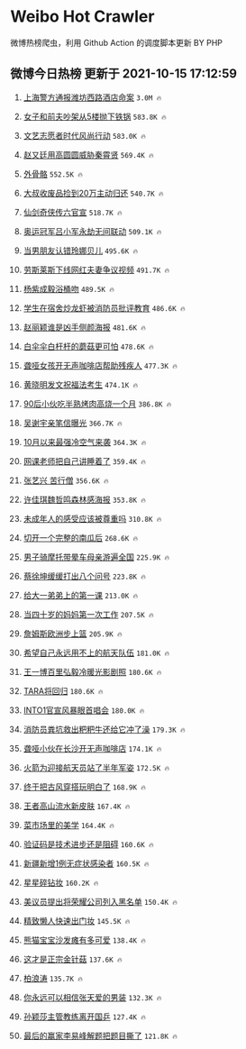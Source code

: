 # Weibo Hot Crawler 



微博热榜爬虫，利用 Github Action 的调度脚本更新 BY PHP 


## 微博今日热榜 更新于 2021-10-15 17:12:59 
1. [上海警方通报潍坊西路酒店命案](https://s.weibo.com/weibo?q=%23%E4%B8%8A%E6%B5%B7%E8%AD%A6%E6%96%B9%E9%80%9A%E6%8A%A5%E6%BD%8D%E5%9D%8A%E8%A5%BF%E8%B7%AF%E9%85%92%E5%BA%97%E5%91%BD%E6%A1%88%23&Refer=top) `3.0M 🔥` 

1. [女子和前夫吵架从5楼抛下铁锅](https://s.weibo.com/weibo?q=%23%E5%A5%B3%E5%AD%90%E5%92%8C%E5%89%8D%E5%A4%AB%E5%90%B5%E6%9E%B6%E4%BB%8E5%E6%A5%BC%E6%8A%9B%E4%B8%8B%E9%93%81%E9%94%85%23&Refer=top) `583.8K 🔥` 

1. [文艺志愿者时代风尚行动](https://s.weibo.com/weibo?q=%23%E6%96%87%E8%89%BA%E5%BF%97%E6%84%BF%E8%80%85%E6%97%B6%E4%BB%A3%E9%A3%8E%E5%B0%9A%E8%A1%8C%E5%8A%A8%23&Refer=top) `583.0K 🔥` 

1. [赵又廷用高圆圆威胁秦霄贤](https://s.weibo.com/weibo?q=%23%E8%B5%B5%E5%8F%88%E5%BB%B7%E7%94%A8%E9%AB%98%E5%9C%86%E5%9C%86%E5%A8%81%E8%83%81%E7%A7%A6%E9%9C%84%E8%B4%A4%23&Refer=top) `569.4K 🔥` 

1. [外骨骼](https://s.weibo.com/weibo?q=%E5%A4%96%E9%AA%A8%E9%AA%BC&Refer=top) `552.5K 🔥` 

1. [大叔收废品捡到20万主动归还](https://s.weibo.com/weibo?q=%23%E5%A4%A7%E5%8F%94%E6%94%B6%E5%BA%9F%E5%93%81%E6%8D%A1%E5%88%B020%E4%B8%87%E4%B8%BB%E5%8A%A8%E5%BD%92%E8%BF%98%23&Refer=top) `540.7K 🔥` 

1. [仙剑奇侠传六官宣](https://s.weibo.com/weibo?q=%23%E4%BB%99%E5%89%91%E5%A5%87%E4%BE%A0%E4%BC%A0%E5%85%AD%E5%AE%98%E5%AE%A3%23&Refer=top) `518.7K 🔥` 

1. [奥运冠军吕小军永劫无间联动](https://s.weibo.com/weibo?q=%23%E5%A5%A5%E8%BF%90%E5%86%A0%E5%86%9B%E5%90%95%E5%B0%8F%E5%86%9B%E6%B0%B8%E5%8A%AB%E6%97%A0%E9%97%B4%E8%81%94%E5%8A%A8%23&Refer=top) `509.1K 🔥` 

1. [当男朋友认错玲娜贝儿](https://s.weibo.com/weibo?q=%23%E5%BD%93%E7%94%B7%E6%9C%8B%E5%8F%8B%E8%AE%A4%E9%94%99%E7%8E%B2%E5%A8%9C%E8%B4%9D%E5%84%BF%23&Refer=top) `495.6K 🔥` 

1. [劳斯莱斯下线网红夫妻争议视频](https://s.weibo.com/weibo?q=%23%E5%8A%B3%E6%96%AF%E8%8E%B1%E6%96%AF%E4%B8%8B%E7%BA%BF%E7%BD%91%E7%BA%A2%E5%A4%AB%E5%A6%BB%E4%BA%89%E8%AE%AE%E8%A7%86%E9%A2%91%23&Refer=top) `491.7K 🔥` 

1. [杨紫成毅浴桶吻](https://s.weibo.com/weibo?q=%23%E6%9D%A8%E7%B4%AB%E6%88%90%E6%AF%85%E6%B5%B4%E6%A1%B6%E5%90%BB%23&Refer=top) `489.5K 🔥` 

1. [学生在宿舍炒龙虾被消防员批评教育](https://s.weibo.com/weibo?q=%23%E5%AD%A6%E7%94%9F%E5%9C%A8%E5%AE%BF%E8%88%8D%E7%82%92%E9%BE%99%E8%99%BE%E8%A2%AB%E6%B6%88%E9%98%B2%E5%91%98%E6%89%B9%E8%AF%84%E6%95%99%E8%82%B2%23&Refer=top) `486.6K 🔥` 

1. [赵丽颖谁是凶手侧颜海报](https://s.weibo.com/weibo?q=%23%E8%B5%B5%E4%B8%BD%E9%A2%96%E8%B0%81%E6%98%AF%E5%87%B6%E6%89%8B%E4%BE%A7%E9%A2%9C%E6%B5%B7%E6%8A%A5%23&Refer=top) `481.6K 🔥` 

1. [白伞伞白杆杆的蘑菇更可怕](https://s.weibo.com/weibo?q=%23%E7%99%BD%E4%BC%9E%E4%BC%9E%E7%99%BD%E6%9D%86%E6%9D%86%E7%9A%84%E8%98%91%E8%8F%87%E6%9B%B4%E5%8F%AF%E6%80%95%23&Refer=top) `478.6K 🔥` 

1. [聋哑女孩开无声咖啡店帮助残疾人](https://s.weibo.com/weibo?q=%23%E8%81%8B%E5%93%91%E5%A5%B3%E5%AD%A9%E5%BC%80%E6%97%A0%E5%A3%B0%E5%92%96%E5%95%A1%E5%BA%97%E5%B8%AE%E5%8A%A9%E6%AE%8B%E7%96%BE%E4%BA%BA%23&Refer=top) `477.3K 🔥` 

1. [黄晓明发文祝福法考生](https://s.weibo.com/weibo?q=%23%E9%BB%84%E6%99%93%E6%98%8E%E5%8F%91%E6%96%87%E7%A5%9D%E7%A6%8F%E6%B3%95%E8%80%83%E7%94%9F%23&Refer=top) `474.1K 🔥` 

1. [90后小伙吃半熟烤肉高烧一个月](https://s.weibo.com/weibo?q=%2390%E5%90%8E%E5%B0%8F%E4%BC%99%E5%90%83%E5%8D%8A%E7%86%9F%E7%83%A4%E8%82%89%E9%AB%98%E7%83%A7%E4%B8%80%E4%B8%AA%E6%9C%88%23&Refer=top) `386.8K 🔥` 

1. [吴谢宇亲笔信曝光](https://s.weibo.com/weibo?q=%23%E5%90%B4%E8%B0%A2%E5%AE%87%E4%BA%B2%E7%AC%94%E4%BF%A1%E6%9B%9D%E5%85%89%23&Refer=top) `366.7K 🔥` 

1. [10月以来最强冷空气来袭](https://s.weibo.com/weibo?q=%2310%E6%9C%88%E4%BB%A5%E6%9D%A5%E6%9C%80%E5%BC%BA%E5%86%B7%E7%A9%BA%E6%B0%94%E6%9D%A5%E8%A2%AD%23&Refer=top) `364.3K 🔥` 

1. [网课老师把自己讲睡着了](https://s.weibo.com/weibo?q=%23%E7%BD%91%E8%AF%BE%E8%80%81%E5%B8%88%E6%8A%8A%E8%87%AA%E5%B7%B1%E8%AE%B2%E7%9D%A1%E7%9D%80%E4%BA%86%23&Refer=top) `359.4K 🔥` 

1. [张艺兴 苦行僧](https://s.weibo.com/weibo?q=%E5%BC%A0%E8%89%BA%E5%85%B4%20%E8%8B%A6%E8%A1%8C%E5%83%A7&Refer=top) `356.6K 🔥` 

1. [许佳琪魏哲鸣森林感海报](https://s.weibo.com/weibo?q=%23%E8%AE%B8%E4%BD%B3%E7%90%AA%E9%AD%8F%E5%93%B2%E9%B8%A3%E6%A3%AE%E6%9E%97%E6%84%9F%E6%B5%B7%E6%8A%A5%23&Refer=top) `353.8K 🔥` 

1. [未成年人的感受应该被尊重吗](https://s.weibo.com/weibo?q=%23%E6%9C%AA%E6%88%90%E5%B9%B4%E4%BA%BA%E7%9A%84%E6%84%9F%E5%8F%97%E5%BA%94%E8%AF%A5%E8%A2%AB%E5%B0%8A%E9%87%8D%E5%90%97%23&Refer=top) `310.8K 🔥` 

1. [切开一个完整的南瓜后](https://s.weibo.com/weibo?q=%23%E5%88%87%E5%BC%80%E4%B8%80%E4%B8%AA%E5%AE%8C%E6%95%B4%E7%9A%84%E5%8D%97%E7%93%9C%E5%90%8E%23&Refer=top) `268.6K 🔥` 

1. [男子骑摩托带晕车母亲游遍全国](https://s.weibo.com/weibo?q=%23%E7%94%B7%E5%AD%90%E9%AA%91%E6%91%A9%E6%89%98%E5%B8%A6%E6%99%95%E8%BD%A6%E6%AF%8D%E4%BA%B2%E6%B8%B8%E9%81%8D%E5%85%A8%E5%9B%BD%23&Refer=top) `225.9K 🔥` 

1. [蔡徐坤缓缓打出八个问号](https://s.weibo.com/weibo?q=%23%E8%94%A1%E5%BE%90%E5%9D%A4%E7%BC%93%E7%BC%93%E6%89%93%E5%87%BA%E5%85%AB%E4%B8%AA%E9%97%AE%E5%8F%B7%23&Refer=top) `223.8K 🔥` 

1. [给大一弟弟上的第一课](https://s.weibo.com/weibo?q=%23%E7%BB%99%E5%A4%A7%E4%B8%80%E5%BC%9F%E5%BC%9F%E4%B8%8A%E7%9A%84%E7%AC%AC%E4%B8%80%E8%AF%BE%23&Refer=top) `213.0K 🔥` 

1. [当四十岁的妈妈第一次工作](https://s.weibo.com/weibo?q=%23%E5%BD%93%E5%9B%9B%E5%8D%81%E5%B2%81%E7%9A%84%E5%A6%88%E5%A6%88%E7%AC%AC%E4%B8%80%E6%AC%A1%E5%B7%A5%E4%BD%9C%23&Refer=top) `207.5K 🔥` 

1. [詹姆斯欧洲步上篮](https://s.weibo.com/weibo?q=%23%E8%A9%B9%E5%A7%86%E6%96%AF%E6%AC%A7%E6%B4%B2%E6%AD%A5%E4%B8%8A%E7%AF%AE%23&Refer=top) `205.9K 🔥` 

1. [希望自己永远用不上的航天队伍](https://s.weibo.com/weibo?q=%23%E5%B8%8C%E6%9C%9B%E8%87%AA%E5%B7%B1%E6%B0%B8%E8%BF%9C%E7%94%A8%E4%B8%8D%E4%B8%8A%E7%9A%84%E8%88%AA%E5%A4%A9%E9%98%9F%E4%BC%8D%23&Refer=top) `181.0K 🔥` 

1. [王一博百里弘毅冷暖光影剧照](https://s.weibo.com/weibo?q=%23%E7%8E%8B%E4%B8%80%E5%8D%9A%E7%99%BE%E9%87%8C%E5%BC%98%E6%AF%85%E5%86%B7%E6%9A%96%E5%85%89%E5%BD%B1%E5%89%A7%E7%85%A7%23&Refer=top) `180.6K 🔥` 

1. [TARA将回归](https://s.weibo.com/weibo?q=%23TARA%E5%B0%86%E5%9B%9E%E5%BD%92%23&Refer=top) `180.6K 🔥` 

1. [INTO1官宣风暴眼首唱会](https://s.weibo.com/weibo?q=%23INTO1%E5%AE%98%E5%AE%A3%E9%A3%8E%E6%9A%B4%E7%9C%BC%E9%A6%96%E5%94%B1%E4%BC%9A%23&Refer=top) `180.0K 🔥` 

1. [消防员粪坑救出粑粑牛还给它冲了澡](https://s.weibo.com/weibo?q=%23%E6%B6%88%E9%98%B2%E5%91%98%E7%B2%AA%E5%9D%91%E6%95%91%E5%87%BA%E7%B2%91%E7%B2%91%E7%89%9B%E8%BF%98%E7%BB%99%E5%AE%83%E5%86%B2%E4%BA%86%E6%BE%A1%23&Refer=top) `179.3K 🔥` 

1. [聋哑小伙在长沙开无声咖啡店](https://s.weibo.com/weibo?q=%23%E8%81%8B%E5%93%91%E5%B0%8F%E4%BC%99%E5%9C%A8%E9%95%BF%E6%B2%99%E5%BC%80%E6%97%A0%E5%A3%B0%E5%92%96%E5%95%A1%E5%BA%97%23&Refer=top) `174.1K 🔥` 

1. [火箭为迎接航天员站了半年军姿](https://s.weibo.com/weibo?q=%23%E7%81%AB%E7%AE%AD%E4%B8%BA%E8%BF%8E%E6%8E%A5%E8%88%AA%E5%A4%A9%E5%91%98%E7%AB%99%E4%BA%86%E5%8D%8A%E5%B9%B4%E5%86%9B%E5%A7%BF%23&Refer=top) `172.5K 🔥` 

1. [终于把古风穿搭玩明白了](https://s.weibo.com/weibo?q=%23%E7%BB%88%E4%BA%8E%E6%8A%8A%E5%8F%A4%E9%A3%8E%E7%A9%BF%E6%90%AD%E7%8E%A9%E6%98%8E%E7%99%BD%E4%BA%86%23&Refer=top) `168.9K 🔥` 

1. [王者高山流水新皮肤](https://s.weibo.com/weibo?q=%23%E7%8E%8B%E8%80%85%E9%AB%98%E5%B1%B1%E6%B5%81%E6%B0%B4%E6%96%B0%E7%9A%AE%E8%82%A4%23&Refer=top) `167.4K 🔥` 

1. [菜市场里的美学](https://s.weibo.com/weibo?q=%23%E8%8F%9C%E5%B8%82%E5%9C%BA%E9%87%8C%E7%9A%84%E7%BE%8E%E5%AD%A6%23&Refer=top) `164.4K 🔥` 

1. [验证码是技术进步还是阻碍](https://s.weibo.com/weibo?q=%23%E9%AA%8C%E8%AF%81%E7%A0%81%E6%98%AF%E6%8A%80%E6%9C%AF%E8%BF%9B%E6%AD%A5%E8%BF%98%E6%98%AF%E9%98%BB%E7%A2%8D%23&Refer=top) `160.6K 🔥` 

1. [新疆新增1例无症状感染者](https://s.weibo.com/weibo?q=%23%E6%96%B0%E7%96%86%E6%96%B0%E5%A2%9E1%E4%BE%8B%E6%97%A0%E7%97%87%E7%8A%B6%E6%84%9F%E6%9F%93%E8%80%85%23&Refer=top) `160.5K 🔥` 

1. [星星碎钻妆](https://s.weibo.com/weibo?q=%23%E6%98%9F%E6%98%9F%E7%A2%8E%E9%92%BB%E5%A6%86%23&Refer=top) `160.2K 🔥` 

1. [美议员提出将荣耀公司列入黑名单](https://s.weibo.com/weibo?q=%23%E7%BE%8E%E8%AE%AE%E5%91%98%E6%8F%90%E5%87%BA%E5%B0%86%E8%8D%A3%E8%80%80%E5%85%AC%E5%8F%B8%E5%88%97%E5%85%A5%E9%BB%91%E5%90%8D%E5%8D%95%23&Refer=top) `150.4K 🔥` 

1. [精致懒人快速出门妆](https://s.weibo.com/weibo?q=%23%E7%B2%BE%E8%87%B4%E6%87%92%E4%BA%BA%E5%BF%AB%E9%80%9F%E5%87%BA%E9%97%A8%E5%A6%86%23&Refer=top) `145.5K 🔥` 

1. [熊猫宝宝沙发瘫有多可爱](https://s.weibo.com/weibo?q=%23%E7%86%8A%E7%8C%AB%E5%AE%9D%E5%AE%9D%E6%B2%99%E5%8F%91%E7%98%AB%E6%9C%89%E5%A4%9A%E5%8F%AF%E7%88%B1%23&Refer=top) `138.4K 🔥` 

1. [这才是正宗金针菇](https://s.weibo.com/weibo?q=%23%E8%BF%99%E6%89%8D%E6%98%AF%E6%AD%A3%E5%AE%97%E9%87%91%E9%92%88%E8%8F%87%23&Refer=top) `137.6K 🔥` 

1. [柏浪涛](https://s.weibo.com/weibo?q=%E6%9F%8F%E6%B5%AA%E6%B6%9B&Refer=top) `135.7K 🔥` 

1. [你永远可以相信张天爱的男装](https://s.weibo.com/weibo?q=%23%E4%BD%A0%E6%B0%B8%E8%BF%9C%E5%8F%AF%E4%BB%A5%E7%9B%B8%E4%BF%A1%E5%BC%A0%E5%A4%A9%E7%88%B1%E7%9A%84%E7%94%B7%E8%A3%85%23&Refer=top) `132.3K 🔥` 

1. [孙颖莎主管教练离开国乒](https://s.weibo.com/weibo?q=%23%E5%AD%99%E9%A2%96%E8%8E%8E%E4%B8%BB%E7%AE%A1%E6%95%99%E7%BB%83%E7%A6%BB%E5%BC%80%E5%9B%BD%E4%B9%92%23&Refer=top) `127.4K 🔥` 

1. [最后的赢家李易峰解题把题目撕了](https://s.weibo.com/weibo?q=%23%E6%9C%80%E5%90%8E%E7%9A%84%E8%B5%A2%E5%AE%B6%E6%9D%8E%E6%98%93%E5%B3%B0%E8%A7%A3%E9%A2%98%E6%8A%8A%E9%A2%98%E7%9B%AE%E6%92%95%E4%BA%86%23&Refer=top) `121.8K 🔥` 

